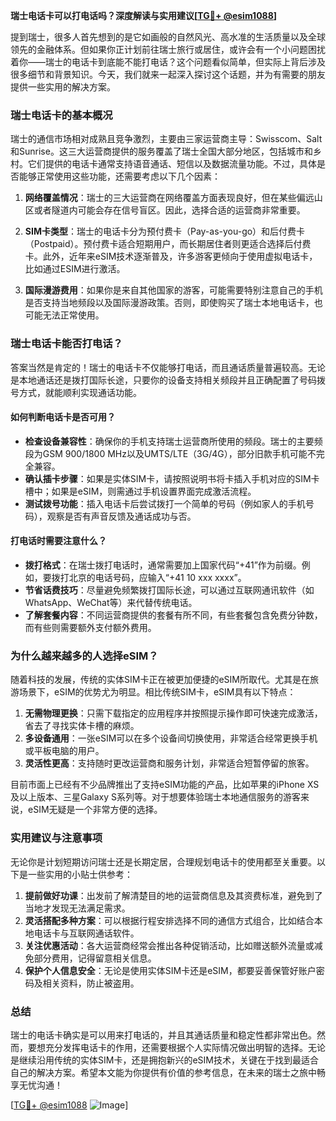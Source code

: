 **瑞士电话卡可以打电话吗？深度解读与实用建议[[TG💪+ @esim1088](https://t.me/s/esim1088)]**

提到瑞士，很多人首先想到的是它如画般的自然风光、高水准的生活质量以及全球领先的金融体系。但如果你正计划前往瑞士旅行或居住，或许会有一个小问题困扰着你——瑞士的电话卡到底能不能打电话？这个问题看似简单，但实际上背后涉及很多细节和背景知识。今天，我们就来一起深入探讨这个话题，并为有需要的朋友提供一些实用的解决方案。

### 瑞士电话卡的基本概况

瑞士的通信市场相对成熟且竞争激烈，主要由三家运营商主导：Swisscom、Salt和Sunrise。这三大运营商提供的服务覆盖了瑞士全国大部分地区，包括城市和乡村。它们提供的电话卡通常支持语音通话、短信以及数据流量功能。不过，具体是否能够正常使用这些功能，还需要考虑以下几个因素：

1. **网络覆盖情况**：瑞士的三大运营商在网络覆盖方面表现良好，但在某些偏远山区或者隧道内可能会存在信号盲区。因此，选择合适的运营商非常重要。
   
2. **SIM卡类型**：瑞士的电话卡分为预付费卡（Pay-as-you-go）和后付费卡（Postpaid）。预付费卡适合短期用户，而长期居住者则更适合选择后付费卡。此外，近年来eSIM技术逐渐普及，许多游客更倾向于使用虚拟电话卡，比如通过ESIM进行激活。

3. **国际漫游费用**：如果你是来自其他国家的游客，可能需要特别注意自己的手机是否支持当地频段以及国际漫游政策。否则，即使购买了瑞士本地电话卡，也可能无法正常使用。

### 瑞士电话卡能否打电话？

答案当然是肯定的！瑞士的电话卡不仅能够打电话，而且通话质量普遍较高。无论是本地通话还是拨打国际长途，只要你的设备支持相关频段并且正确配置了号码拨号方式，就能顺利实现通话功能。

#### 如何判断电话卡是否可用？
- **检查设备兼容性**：确保你的手机支持瑞士运营商所使用的频段。瑞士的主要频段为GSM 900/1800 MHz以及UMTS/LTE（3G/4G），部分旧款手机可能不完全兼容。
- **确认插卡步骤**：如果是实体SIM卡，请按照说明书将卡插入手机对应的SIM卡槽中；如果是eSIM，则需通过手机设置界面完成激活流程。
- **测试拨号功能**：插入电话卡后尝试拨打一个简单的号码（例如家人的手机号码），观察是否有声音反馈及通话成功与否。

#### 打电话时需要注意什么？
- **拨打格式**：在瑞士拨打电话时，通常需要加上国家代码“+41”作为前缀。例如，要拨打北京的电话号码，应输入“+41 10 xxx xxxx”。
- **节省话费技巧**：尽量避免频繁拨打国际长途，可以通过互联网通讯软件（如WhatsApp、WeChat等）来代替传统电话。
- **了解套餐内容**：不同运营商提供的套餐有所不同，有些套餐包含免费分钟数，而有些则需要额外支付额外费用。

### 为什么越来越多的人选择eSIM？

随着科技的发展，传统的实体SIM卡正在被更加便捷的eSIM所取代。尤其是在旅游场景下，eSIM的优势尤为明显。相比传统SIM卡，eSIM具有以下特点：

1. **无需物理更换**：只需下载指定的应用程序并按照提示操作即可快速完成激活，省去了寻找实体卡槽的麻烦。
2. **多设备通用**：一张eSIM可以在多个设备间切换使用，非常适合经常更换手机或平板电脑的用户。
3. **灵活性更高**：支持随时更改运营商和服务计划，非常适合短暂停留的旅客。

目前市面上已经有不少品牌推出了支持eSIM功能的产品，比如苹果的iPhone XS及以上版本、三星Galaxy S系列等。对于想要体验瑞士本地通信服务的游客来说，eSIM无疑是一个非常方便的选择。

### 实用建议与注意事项

无论你是计划短期访问瑞士还是长期定居，合理规划电话卡的使用都至关重要。以下是一些实用的小贴士供参考：

1. **提前做好功课**：出发前了解清楚目的地的运营商信息及其资费标准，避免到了当地才发现无法满足需求。
2. **灵活搭配多种方案**：可以根据行程安排选择不同的通信方式组合，比如结合本地电话卡与互联网通话软件。
3. **关注优惠活动**：各大运营商经常会推出各种促销活动，比如赠送额外流量或减免部分费用，记得留意相关信息。
4. **保护个人信息安全**：无论是使用实体SIM卡还是eSIM，都要妥善保管好账户密码及相关资料，防止被盗用。

### 总结

瑞士的电话卡确实是可以用来打电话的，并且其通话质量和稳定性都非常出色。然而，要想充分发挥电话卡的作用，还需要根据个人实际情况做出明智的选择。无论是继续沿用传统的实体SIM卡，还是拥抱新兴的eSIM技术，关键在于找到最适合自己的解决方案。希望本文能为你提供有价值的参考信息，在未来的瑞士之旅中畅享无忧沟通！

[[TG💪+ @esim1088](https://t.me/s/esim1088) ![Image](https://i.postimg.cc/4NQfJmqS/Snipaste-2025-05-13-00-14-12.png)]